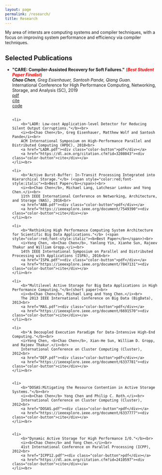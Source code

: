 ```yaml
---
layout: page
permalink: /research/
title: Research
---
```


My area of intersts are computing systems and compiler techniques,
with a focus on improving system performance and efficiency via
compiler techniques.

<h2>Selected Publications</h2>
<ul>
	<li>
		<b>"CARE: Compiler-Assisted Recovery for Soft Failures."</b> (<span style="color:red;font-style:italic"><b>Best Student Paper Finalist</b></span>)<br>
		<i><b>Chao Chen</b>, Greg Esienhauer, Santosh Pande, Qiang Guan.</i><br>
		International Conference for High Performance Computing, Networking, Storage, and Analysis (SC), 2019<br>
		<a href="Requst through email"><div class="color-button">pdf</div></a>
		<a href="https://sc19.supercomputing.org/presentation/?id=pap373&sess=sess165"><div class="color-button">cite</div></a>
		<a href=""><div class="color-button">code</div></a>
	</li><br>

	<li>
		<b>"LADR: Low-cost Application-level Detector for Reducing Silent Output Corruptions."</b><br>
		<i><b>Chao Chen</b>, Greg Eisenhauer, Matthew Wolf and Santosh Pande</i><br>
		ACM International Symposium on High-Performance Parallel and Distributed Computing (HPDC), 2018<br>
		<a href="LADR.pdf"><div class="color-button">pdf</div></a>
		<a href="https://dl.acm.org/citation.cfm?id=3208043"><div class="color-button">cite</div></a>
	</li><br>

	<li>
		<b>"Active Burst-Buffer: In-Transit Processing Integrated into Hierarchical Storage."</b> (<span style="color:red;font-style:italic"><b>Best Paper</b></span>)<br>
		<i><b>Chao Chen</b>, Michael Lang, Latchesar Lonkov and Yong Chen.</i><br>
		11th IEEE International Conference on Networking, Architecture, and Storage (NAS), 2016<br>
		<a href="ABB.pdf"><div class="color-button">pdf</div></a>
		<a href="https://ieeexplore.ieee.org/document/7549390"><div class="color-button">cite</div></a>
	</li><br>

	<li>
		<b>"Rethinking High Performance Computing System Architecture for Scientific Big Data Applications."</b> (<span style="color:red;font-style:italic"><b>Best Paper</b></span>)<br>
		<i>Yong Chen, <b>Chao Chen</b>, Yanlong Yin, Xianhe Sun, Rajeev Thakur and William Gropp.</i><br>
		14th IEEE International Symposium on Parallel and Distributed Processing with Applications (ISPA), 2016<br>
		<a href="ISPA.pdf"><div class="color-button">pdf</div></a>
		<a href="https://ieeexplore.ieee.org/document/7847131"><div class="color-button">cite</div></a>
	</li><br>

	<li>
		<b>"Multilevel Active Storage for Big Data Applications in High Performance Computing."</b>(short paper)<br>
		<i><b>Chao Chen</b>, Michael Lang and Yong Chen.</i><br>
		The 2013 IEEE International Conference on Big Data (BigData), 2013<br>
		<a href="MAS.pdf"><div class="color-button">pdf</div></a>
		<a href="https://ieeexplore.ieee.org/document/6691570"><div class="color-button">cite</div></a>
	</li><br>

	<li>
		<b>"A Decoupled Execution Paradigm for Data-Intensive High-End Computing."</b><br>
		<i>Yong Chen, <b>Chao Chen</b>, Xian-He Sun, William D. Gropp, and Rajeev Thakur.</i><br>
		International Conference on Cluster Computing (Cluster), 2012<br>
		<a href="DEP.pdf"><div class="color-button">pdf</div></a>
		<a href="https://ieeexplore.ieee.org/document/6337781"><div class="color-button">cite</div></a>
	</li><br>


	<li>
		<b>"DOSAS:Mitigating the Resource Contention in Active Storage Systems."</b><br>
		<i><b>Chao Chen</b> Yong Chen and Philip C. Roth.</i><br>
		International Conference on Cluster Computing (Cluster), 2012<br>
		<a href="DOSAS.pdf"><div class="color-button">pdf</div></a>
		<a href="https://ieeexplore.ieee.org/document/6337777"><div class="color-button">cite</div></a>
	</li><br>


	<li>
		<b>"Dynamic Active Storage for High Performance I/O."</b><br>
		<i><b>Chao Chen</b> and Yong Chen.</i><br>
		41st International Conference on Parallel Processing (ICPP), 2012<br>
		<a href="ICPP12.pdf"><div class="color-button">pdf</div></a>
		<a href="https://dl.acm.org/citation.cfm?id=2410597"><div class="color-button">cite</div></a>
	</li><br>

</ul>

<!-- <h2>Research Projects</h2>
<ul>
	<li>
		<b>Project title</b><br>
		University, Duration<br>
		<i>Other details such as advisor's name may go here</i><br>
		<a href=""><div class="color-button">report</div></a><a href=""><div class="color-button">code</div></a>
	</li><br>
	<li>
		<b>Project title</b><br>
		University, Duration<br>
		<i>Other details such as advisor's name may go here</i><br>
		<a href=""><div class="color-button">report</div></a><a href=""><div class="color-button">code</div></a>
	</li><br>
</ul> -->

<!-- <h2>Research Implementations</h2>
<ul>
	<li>
		<b>Title #1</b>: Brief description of this research implementation.<br>
		<a href=""><div class="color-button">paper</div></a><a href=""><div class="color-button">report</div></a><a href=""><div class="color-button">code</div></a>
	</li><br>
	<li>
		<b>Title #2</b>: Brief description of this research implementation.<br>
		<a href=""><div class="color-button">paper</div></a><a href=""><div class="color-button">report</div></a><a href=""><div class="color-button">code</div></a>
	</li><br>
</ul> -->